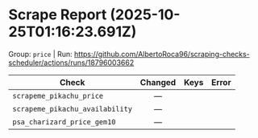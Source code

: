 # Scrape Report (2025-10-25T01:16:23.691Z)

Group: `price`  |  Run: https://github.com/AlbertoRoca96/scraping-checks-scheduler/actions/runs/18796003662

| Check | Changed | Keys | Error |
|---|:---:|:--|:--|
| `scrapeme_pikachu_price` | — |  |  |
| `scrapeme_pikachu_availability` | — |  |  |
| `psa_charizard_price_gem10` | — |  |  |
